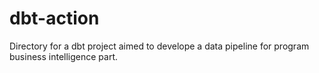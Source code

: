 # dbt-action

Directory for a dbt project aimed to develope a data pipeline for program business intelligence part.